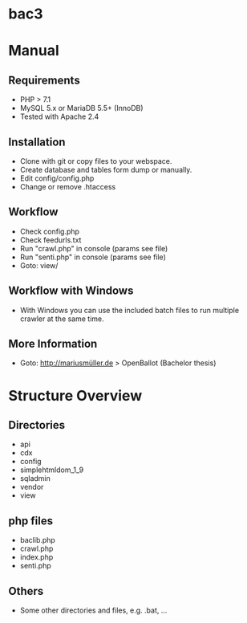 # bac3

# Manual

## Requirements

* PHP > 7.1
* MySQL 5.x or MariaDB 5.5+ (InnoDB)
* Tested with Apache 2.4

## Installation

* Clone with git or copy files to your webspace. 
* Create database and tables form dump or manually.
* Edit config/config.php
* Change or remove .htaccess

## Workflow

* Check config.php
* Check feedurls.txt
* Run "crawl.php" in console (params see file)
* Run "senti.php" in console (params see file)
* Goto: view/

## Workflow with Windows

* With Windows you can use the included batch files to run multiple crawler at the same time. 

## More Information

* Goto: http://mariusmüller.de > OpenBallot (Bachelor thesis)

# Structure Overview

## Directories

* api
* cdx
* config
* simplehtmldom_1_9
* sqladmin
* vendor
* view

## php files

* baclib.php
* crawl.php
* index.php
* senti.php

## Others

* Some other directories and files, e.g. .bat, ...